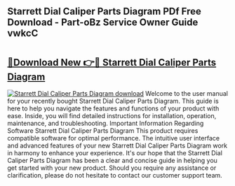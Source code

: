 ## Starrett Dial Caliper Parts Diagram PDf Free Download - Part-oBz Service Owner Guide vwkcC

# <h2><a href="http://dfnwym7.blite.top/?on=Starrett+Dial+Caliper+Parts+Diagram">🔗Download New 👉🔴 Starrett Dial Caliper Parts Diagram</a></h2>

[![Starrett Dial Caliper Parts Diagram download](https://i.imgur.com/lujVjoI.png)](http://dfnwym7.blite.top/?on=Starrett+Dial+Caliper+Parts+Diagram)
Welcome to the user manual for your recently bought Starrett Dial Caliper Parts Diagram. This guide is here to help you navigate the features and functions of your product with ease. Inside, you will find detailed instructions for installation, operation, maintenance, and troubleshooting. Important Information Regarding Software Starrett Dial Caliper Parts Diagram This product requires compatible software for optimal performance. The intuitive user interface and advanced features of your new Starrett Dial Caliper Parts Diagram work in harmony to enhance your experience. It's our hope that the Starrett Dial Caliper Parts Diagram has been a clear and concise guide in helping you get started with your new product. Should you require any assistance or clarification, please do not hesitate to contact our customer support team.
